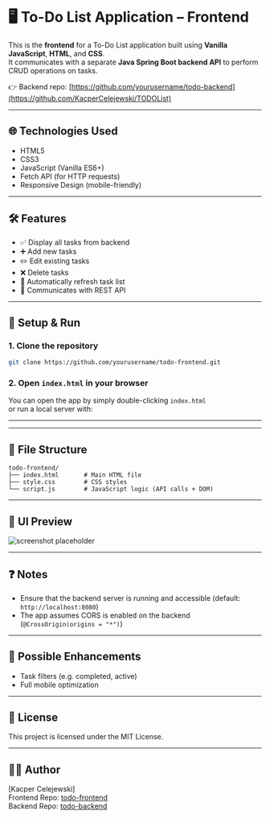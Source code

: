 # 🖥️ To-Do List Application – Frontend

This is the **frontend** for a To-Do List application built using **Vanilla JavaScript**, **HTML**, and **CSS**.  
It communicates with a separate **Java Spring Boot backend API** to perform CRUD operations on tasks.

👉 Backend repo: [https://github.com/yourusername/todo-backend](https://github.com/KacperCelejewski/TODOList)

---

## 🌐 Technologies Used

- HTML5
- CSS3
- JavaScript (Vanilla ES6+)
- Fetch API (for HTTP requests)
- Responsive Design (mobile-friendly)

---

## 🛠 Features

- ✅ Display all tasks from backend
- ➕ Add new tasks
- ✏️ Edit existing tasks
- ❌ Delete tasks
- 🔄 Automatically refresh task list
- 🔗 Communicates with REST API

---

## 🚀 Setup & Run

### 1. Clone the repository

```bash
git clone https://github.com/yourusername/todo-frontend.git
```

### 2. Open `index.html` in your browser

You can open the app by simply double-clicking `index.html`  
or run a local server with:

---



---

## 🧾 File Structure

```
todo-frontend/
├── index.html       # Main HTML file
├── style.css        # CSS styles
└── script.js        # JavaScript logic (API calls + DOM)
```

---

## 📸 UI Preview

![screenshot placeholder](assets/screenshot.png)

---

## ❓ Notes

- Ensure that the backend server is running and accessible (default: `http://localhost:8080`)
- The app assumes CORS is enabled on the backend (`@CrossOrigin(origins = "*")`)

---

## 📌 Possible Enhancements

- Task filters (e.g. completed, active)
- Full mobile optimization

---

## 📄 License

This project is licensed under the MIT License.

---

## 👨‍💻 Author

[Kacper Celejewski]  
Frontend Repo: [todo-frontend](https://github.com/yourusername/todo-frontend)  
Backend Repo: [todo-backend](https://github.com/yourusername/todo-backend)
